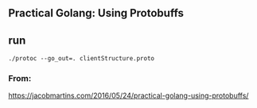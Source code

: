 
#

## Practical Golang: Using Protobuffs

## run 

`./protoc --go_out=. clientStructure.proto`


### From:
https://jacobmartins.com/2016/05/24/practical-golang-using-protobuffs/




